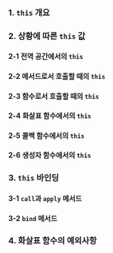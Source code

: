 ### 1. `this` 개요

### 2. 상황에 따른 `this` 값

#### 2-1 전역 공간에서의 `this`

#### 2-2 메서드로서 호출할 때의 `this`

#### 2-3 함수로서 호출할 때의 `this`

#### 2-4 화살표 함수에서의 `this`

#### 2-5 콜백 함수에서의 `this`

#### 2-6 생성자 함수에서의 `this`

### 3. `this` 바인딩

#### 3-1 `call`과 `apply` 메서드

#### 3-2 `bind` 메서드

### 4. 화살표 함수의 예외사항

